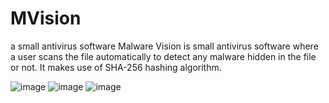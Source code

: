 # MVision
a small antivirus software
Malware Vision is small antivirus software where a user scans the file automatically to detect any malware hidden in the file or not. It makes use of SHA-256 hashing algorithm.

![image](https://user-images.githubusercontent.com/61658750/222205153-304e2e00-6fb0-47e0-a38c-9a5d7cbd33c7.png)
![image](https://user-images.githubusercontent.com/61658750/222205215-b3bf4add-4c9b-48f0-833f-16f87bf4b472.png)
![image](https://user-images.githubusercontent.com/61658750/222205257-4d65fb9d-b9ad-468d-b964-1864f0d40cab.png)
